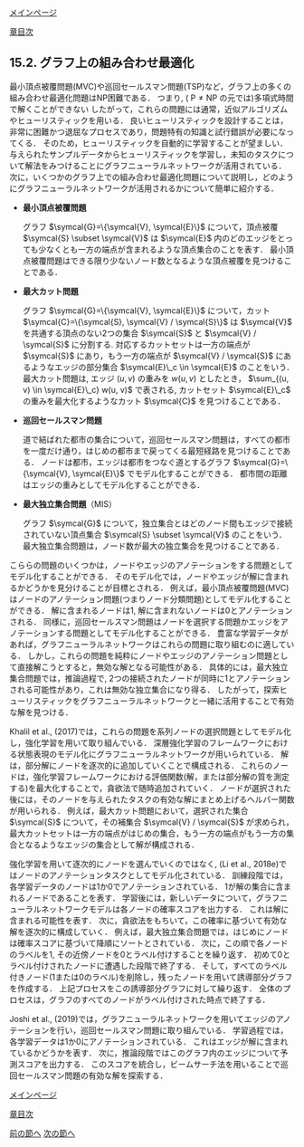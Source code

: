 [メインページ](../../index.markdown)

[章目次](./chap15.md)
## 15.2. グラフ上の組み合わせ最適化

最小頂点被覆問題(MVC)や巡回セールスマン問題(TSP)など，グラフ上の多くの組み合わせ最適化問題はNP困難である． つまり, ( $\mathrm{P} \neq \mathrm{NP}$ の元では)多項式時間で解くことができない したがって，これらの問題には通常，近似アルゴリズムやヒューリスティックを用いる． 良いヒューリスティックを設計することは，非常に困難かつ退屈なプロセスであり，問題特有の知識と試行錯誤が必要になってくる． そのため，ヒューリスティックを自動的に学習することが望ましい． 与えられたサンプルデータからヒューリスティックを学習し，未知のタスクについて解法をみつけることにグラフニューラルネットワークが活用されている． 次に，いくつかのグラフ上での組み合わせ最適化問題について説明し，どのようにグラフニューラルネットワークが活用されるかについて簡単に紹介する．

-   **最小頂点被覆問題**

    グラフ $\symcal{G}=\{\symcal{V}, \symcal{E}\}$ について，頂点被覆 $\symcal{S} \subset \symcal{V}$ は  $\symcal{E}$ 内のどのエッジをとっても少なくとも一方の端点が含まれるような頂点集合のことを表す． 最小頂点被覆問題はできる限り少ないノード数となるような頂点被覆を見つけることである．

-   **最大カット問題**

    グラフ $\symcal{G}=\{\symcal{V}, \symcal{E}\}$ について，カット $\symcal{C}=\{\symcal{S}, \symcal{V} / \symcal{S}\}$ は $\symcal{V}$ を共通する頂点のない2つの集合 $\symcal{S}$ と $\symcal{V} / \symcal{S}$ に分割する. 対応するカットセットは一方の端点が $\symcal{S}$ にあり，もう一方の端点が $\symcal{V} / \symcal{S}$ にあるようなエッジの部分集合 $\symcal{E}\_c \in \symcal{E}$ のことをいう． 最大カット問題は, エッジ $(u, v)$ の重みを $w(u, v)$ としたとき， $\sum_{(u, v) \in \symcal{E}\_c} w(u, v)$ で表される, カットセット $\symcal{E}\_c$ の重みを最大化するようなカット $\symcal{C}$ を見つけることである．

-   **巡回セールスマン問題**

    道で結ばれた都市の集合について，巡回セールスマン問題は，すべての都市を一度だけ通り，はじめの都市まで戻ってくる最短経路を見つけることである． ノードは都市，エッジは都市をつなぐ道とするグラフ $\symcal{G}=\{\symcal{V}, \symcal{E}\}$ でモデル化することができる． 都市間の距離はエッジの重みとしてモデル化することができる．

-   **最大独立集合問題**（MIS）

    グラフ $\symcal{G}$ について，独立集合とはどのノード間もエッジで接続されていない頂点集合 $\symcal{S} \subset \symcal{V}$ のことをいう． 最大独立集合問題は，ノード数が最大の独立集合を見つけることである．

こららの問題のいくつかは，ノードやエッジのアノテーションをする問題としてモデル化することができる． そのモデル化では，ノードやエッジが解に含まれるかどうかを見分けることが目標とされる． 例えば，最小頂点被覆問題(MVC)はノードのアノテーション問題(つまりノード分類問題)としてモデル化することができる． 解に含まれるノードは1, 解に含まれないノードは0とアノテーションされる． 同様に，巡回セールスマン問題はノードを選択する問題かエッジをアノテーションする問題としてモデル化することができる． 豊富な学習データがあれば，グラフニューラルネットワークはこれらの問題に取り組むのに適している． しかし，これらの問題を純粋にノードやエッジのアノテーション問題として直接解こうとすると，無効な解となる可能性がある． 具体的には，最大独立集合問題では，推論過程で, 2つの接続されたノードが同時に1とアノテーションされる可能性があり，これは無効な独立集合になり得る． したがって，探索ヒューリスティックをグラフニューラルネットワークと一緒に活用することで有効な解を見つける．

Khalil et al., (2017)では，これらの問題を系列ノードの選択問題としてモデル化し，強化学習を用いて取り組んでいる． 深層強化学習のフレームワークにおける状態表現のモデル化にグラフニューラルネットワークが用いられている． 解は，部分解にノードを逐次的に追加していくことで構成される． これらのノードは，強化学習フレームワークにおける評価関数(解，または部分解の質を測定する)を最大化することで，貪欲法で随時追加されていく． ノードが選択された後には，そのノードを与えられたタスクの有効な解にまとめ上げるヘルパー関数が用いられる． 例えば，最大カット問題において，選択された集合 $\symcal{S}$ について，その補集合 $\symcal{V} / \symcal{S}$ が求められ，最大カットセットは一方の端点がはじめの集合，もう一方の端点がもう一方の集合となるようなエッジの集合として解が構成される．

強化学習を用いて逐次的にノードを選んでいくのではなく, (Li et al., 2018e)ではノードのアノテーションタスクとしてモデル化されている． 訓練段階では，各学習データのノードは1か0でアノテーションされている． 1が解の集合に含まれるノードであることを表す． 学習後には，新しいデータについて，グラフニューラルネットワークモデルは各ノードの確率スコアを出力する． これは解に含まれる可能性を表す． 次に，貪欲法をもちいて，この確率に基づいて有効な解を逐次的に構成していく． 例えば，最大独立集合問題では，はじめにノードは確率スコアに基づいて降順にソートとされている． 次に，この順で各ノードのラベルを1, その近傍ノードを0とラベル付けすることを繰り返す． 初めて0とラベル付けされたノードに遭遇した段階で終了する． そして，すべてのラベル付きノード(1または0のラベル)を削除し，残ったノードを用いて誘導部分グラフを作成する． 上記プロセスをこの誘導部分グラフに対して繰り返す． 全体のプロセスは，グラフのすべてのノードがラベル付けされた時点で終了する．

Joshi et al., (2019)では，グラフニューラルネットワークを用いてエッジのアノテーションを行い，巡回セールスマン問題に取り組んでいる． 学習過程では，各学習データは1か0にアノテーションされている． これはエッジが解に含まれているかどうかを表す． 次に，推論段階ではこのグラフ内のエッジについて予測スコアを出力する． このスコアを統合し，ビームサーチ法を用いることで巡回セールスマン問題の有効な解を探索する．


[メインページ](../../index.markdown)

[章目次](./chap15.md)

[前の節へ](./subsection_01.md) [次の節へ](./subsection_03.md)


